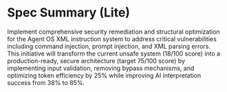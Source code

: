 # Spec Summary (Lite)

Implement comprehensive security remediation and structural optimization for the Agent OS XML instruction system to address critical vulnerabilities including command injection, prompt injection, and XML parsing errors. This initiative will transform the current unsafe system (18/100 score) into a production-ready, secure architecture (target 75/100 score) by implementing input validation, removing bypass mechanisms, and optimizing token efficiency by 25% while improving AI interpretation success from 38% to 85%.